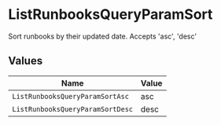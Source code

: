 # ListRunbooksQueryParamSort

Sort runbooks by their updated date. Accepts 'asc', 'desc'


## Values

| Name                             | Value                            |
| -------------------------------- | -------------------------------- |
| `ListRunbooksQueryParamSortAsc`  | asc                              |
| `ListRunbooksQueryParamSortDesc` | desc                             |